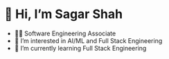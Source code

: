 # 👋 Hi, I’m Sagar Shah
- 👨‍💻 Software Engineering Associate
- 👀 I’m interested in AI/ML and Full Stack Engineering
- 🌱 I’m currently learning Full Stack Engineering

<!---
sagar-accenture/sagar-accenture is a ✨ special ✨ repository because its `README.md` (this file) appears on your GitHub profile.
You can click the Preview link to take a look at your changes.
--->
